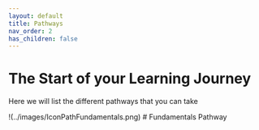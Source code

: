 ```yaml
---
layout: default
title: Pathways
nav_order: 2
has_children: false
---
```


# The Start of your Learning Journey

Here we will list the different pathways that you can take

!(../images/IconPathFundamentals.png) # Fundamentals Pathway
